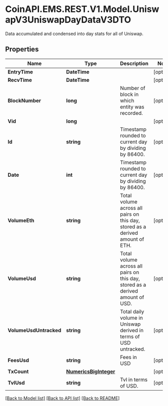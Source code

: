 # CoinAPI.EMS.REST.V1.Model.UniswapV3UniswapDayDataV3DTO
Data accumulated and condensed into day stats for all of Uniswap.

## Properties

Name | Type | Description | Notes
------------ | ------------- | ------------- | -------------
**EntryTime** | **DateTime** |  | [optional] 
**RecvTime** | **DateTime** |  | [optional] 
**BlockNumber** | **long** | Number of block in which entity was recorded. | [optional] 
**Vid** | **long** |  | [optional] 
**Id** | **string** | Timestamp rounded to current day by dividing by 86400. | [optional] 
**Date** | **int** | Timestamp rounded to current day by dividing by 86400. | [optional] 
**VolumeEth** | **string** | Total volume across all pairs on this day, stored as a derived amount of ETH. | [optional] 
**VolumeUsd** | **string** | Total volume across all pairs on this day, stored as a derived amount of USD. | [optional] 
**VolumeUsdUntracked** | **string** | Total daily volume in Uniswap derived in terms of USD untracked. | [optional] 
**FeesUsd** | **string** | Fees in USD | [optional] 
**TxCount** | [**NumericsBigInteger**](NumericsBigInteger.md) |  | [optional] 
**TvlUsd** | **string** | Tvl in terms of USD. | [optional] 

[[Back to Model list]](../README.md#documentation-for-models) [[Back to API list]](../README.md#documentation-for-api-endpoints) [[Back to README]](../README.md)

